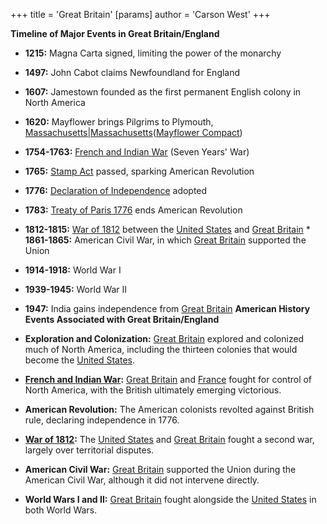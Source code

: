 +++
 title = 'Great Britain'
[params]
	author = 'Carson West'
+++

**Timeline of Major Events in Great Britain/England**

* **1215:** Magna Carta signed, limiting the power of the monarchy
* **1497:** John Cabot claims Newfoundland for England
* **1607:** Jamestown founded as the first permanent English colony in North America
* **1620:** Mayflower brings Pilgrims to Plymouth, [Massachusetts|Massachusetts](./../massachusetts|massachusetts/)([Mayflower Compact](./../mayflower-compact/))
* **1754-1763:** [French and Indian War](./../french-and-indian-war/) (Seven Years' War)
* **1765:** [Stamp Act](./../stamp-act/) passed, sparking American Revolution
* **1776:** [Declaration of Independence](./../declaration-of-independence/) adopted
* **1783:** [Treaty of Paris 1776](./../treaty-of-paris-1776/) ends American Revolution
* **1812-1815:** [War of 1812](./../war-of-1812/) between the [United States](./../united-states/) and [Great Britain](./../great-britain/) * **1861-1865:** American Civil War, in which [Great Britain](./../great-britain/) supported the Union
* **1914-1918:** World War I
* **1939-1945:** World War II
* **1947:** India gains independence from [Great Britain](./../great-britain/) 
**American History Events Associated with Great Britain/England**

* **Exploration and Colonization:** [Great Britain](./../great-britain/) explored and colonized much of North America, including the thirteen colonies that would become the [United States](./../united-states/).
* **[French and Indian War](./../french-and-indian-war/):** [Great Britain](./../great-britain/) and [France](./../france/) fought for control of North America, with the British ultimately emerging victorious.
* **American Revolution:** The American colonists revolted against British rule, declaring independence in 1776.
* **[War of 1812](./../war-of-1812/):** The [United States](./../united-states/) and [Great Britain](./../great-britain/) fought a second war, largely over territorial disputes.
* **American Civil War:** [Great Britain](./../great-britain/) supported the Union during the American Civil War, although it did not intervene directly.
* **World Wars I and II:** [Great Britain](./../great-britain/) fought alongside the [United States](./../united-states/) in both World Wars.